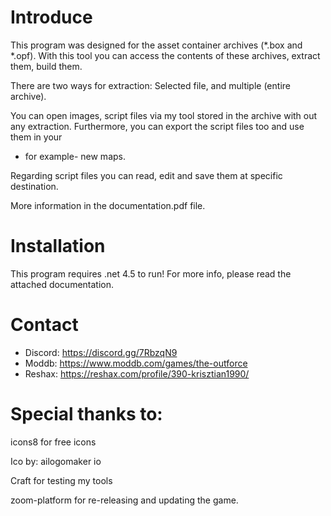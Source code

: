 Introduce
=
This program was designed for the asset container archives (*.box and *.opf).
With this tool you can access the contents of these archives, extract them, build
them.

There are two ways for extraction: Selected file, and multiple (entire archive).

You can open images, script files via my tool stored in the archive with out any
extraction. Furthermore, you can export the script files too and use them in your
- for example- new maps.

Regarding script files you can read, edit and save them at specific destination.

More information in the documentation.pdf file.

Installation
=
This program requires .net 4.5 to run!
For more info, please read the attached documentation.

Contact
=
- Discord:  https://discord.gg/7RbzqN9
- Moddb:    https://www.moddb.com/games/the-outforce
- Reshax:   https://reshax.com/profile/390-krisztian1990/

Special thanks to:
=
icons8 for free icons

Ico by: ailogomaker io

Craft for testing my tools

zoom-platform for re-releasing and updating the game.
